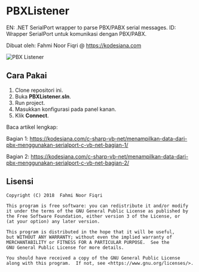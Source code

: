 # PBXListener

EN: .NET SerialPort wrapper to parse PBX/PABX serial messages.
ID: Wrapper SerialPort untuk komunikasi dengan PBX/PABX.

Dibuat oleh: Fahmi Noor Fiqri @ https://kodesiana.com

![PBX Listener](https://kodesiana.com/wp-content/uploads/gdwpm_images/1XIvomFqsH6MWZGI0IOUdMnvB5VbQG-CI/pbxlistenerdemo-ui.png)

## Cara Pakai

1. Clone repositori ini.
2. Buka **PBXListener.sln**.
3. Run project.
4. Masukkan konfigurasi pada panel kanan.
5. Klik **Connect**.

Baca artikel lengkap:

Bagian 1: https://kodesiana.com/c-sharp-vb-net/menampilkan-data-dari-pbx-menggunakan-serialport-c-vb-net-bagian-1/

Bagian 2: https://kodesiana.com/c-sharp-vb-net/menampilkan-data-dari-pbx-menggunakan-serialport-c-vb-net-bagian-2/

## Lisensi

```
Copyright (C) 2018  Fahmi Noor Fiqri

This program is free software: you can redistribute it and/or modify
it under the terms of the GNU General Public License as published by
the Free Software Foundation, either version 3 of the License, or
(at your option) any later version.

This program is distributed in the hope that it will be useful,
but WITHOUT ANY WARRANTY; without even the implied warranty of
MERCHANTABILITY or FITNESS FOR A PARTICULAR PURPOSE.  See the
GNU General Public License for more details.

You should have received a copy of the GNU General Public License
along with this program.  If not, see <https://www.gnu.org/licenses/>.